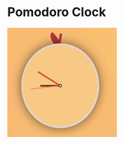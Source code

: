 # Pomodoro Clock
<img src="https://github.com/rafbaptista/Pomodoro/blob/master/assets/images/pomodoro.gif" width="250" height="250">
